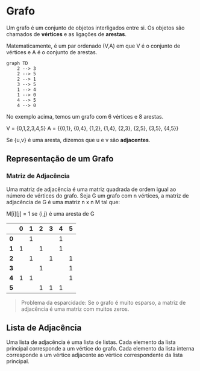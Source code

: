 # Grafo

Um grafo é um conjunto de objetos interligados entre si. Os objetos são chamados de **vértices** e as ligações de **arestas**.

Matematicamente, é um par ordenado (V,A) em que V é o conjunto de vértices e A é o conjunto de arestas.


```mermaid
graph TD
    2 --> 3
    2 --> 5
    2 --> 1
    3 --> 5
    1 --> 4
    1 --> 0
    4 --> 5
    4 --> 0
```

No exemplo acima, temos um grafo com 6 vértices e 8 arestas.

V = {0,1,2,3,4,5}
A = {{0,1}, {0,4}, {1,2}, {1,4}, {2,3}, {2,5}, {3,5}, {4,5}}

Se {u,v} é uma aresta, dizemos que u e v são **adjacentes**.

## Representação de um Grafo

### Matriz de Adjacência

Uma matriz de adjacência é uma matriz quadrada de ordem igual ao número de vértices do grafo. Seja G um grafo com n vértices, a matriz de adjacência de G é uma matriz n x n M tal que:

M[i][j] = 1 se {i,j} é uma aresta de G

|       | 0 | 1 | 2 | 3 | 4 | 5 |
|:-:    |:-:|:-:|:-:|:-:|:-:|:-:|
| **0** |   | 1 |   |   | 1 |   |
| **1** | 1 |   | 1 |   | 1 |   |
| **2** |   | 1 |   | 1 |   | 1 |
| **3** |   |   | 1 |   |   | 1 |
| **4** | 1 | 1 |   |   |   | 1 |
| **5** |   |   | 1 | 1 | 1 |   |

>Problema da esparcidade: Se o grafo é muito esparso, a matriz de adjacência é uma matriz com muitos zeros.

## Lista de Adjacência

Uma lista de adjacência é uma lista de listas. Cada elemento da lista principal corresponde a um vértice do grafo. Cada elemento da lista interna corresponde a um vértice adjacente ao vértice correspondente da lista principal.

<!-- Uma lista de adjacência é um vetor de nós cabeça, onde cada nó cabeça aponta para uma lista encadeada de nós adjacentes. -->


